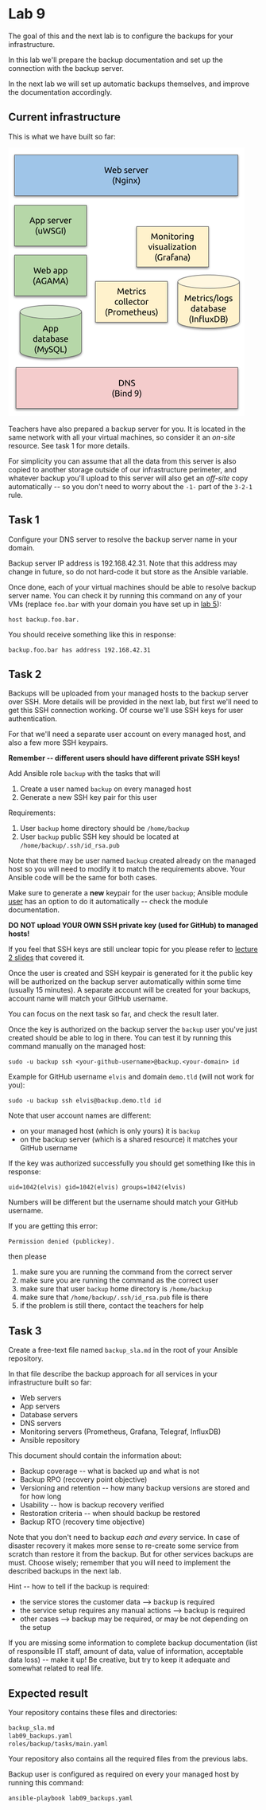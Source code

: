 # Lab 9

The goal of this and the next lab is to configure the backups for your
infrastructure.

In this lab we'll prepare the backup documentation and set up the connection
with the backup server.

In the next lab we will set up automatic backups themselves, and improve the
documentation accordingly.


## Current infrastructure

This is what we have built so far:

![](lab-9-infra.png)

Teachers have also prepared a backup server for you. It is located in the same
network with all your virtual machines, so consider it an _on-site_ resource.
See task 1 for more details.

For simplicity you can assume that all the data from this server is also copied
to another storage outside of our infrastructure perimeter, and whatever backup
you'll upload to this server will also get an _off-site_ copy automatically --
so you don't need to worry about the `-1-` part of the `3-2-1` rule.


## Task 1

Configure your DNS server to resolve the backup server name in your domain.

Backup server IP address is 192.168.42.31. Note that this address may change in
future, so do not hard-code it but store as the Ansible variable.

Once done, each of your virtual machines should be able to resolve backup server
name. You can check it by running this command on any of your VMs (replace
`foo.bar` with your domain you have set up in [lab 5](../05-dns-server/lab.md)):

	host backup.foo.bar.

You should receive something like this in response:

	backup.foo.bar has address 192.168.42.31


## Task 2

Backups will be uploaded from your managed hosts to the backup server over SSH.
More details will be provided in the next lab, but first we'll need to get this
SSH connection working. Of course we'll use SSH keys for user authentication.

For that we'll need a separate user account on every managed host, and also a
few more SSH keypairs.

**Remember -- different users should have different private SSH keys!**

Add Ansible role `backup` with the tasks that will
 1. Create a user named `backup` on every managed host
 2. Generate a new SSH key pair for this user

Requirements:
 1. User `backup` home directory should be `/home/backup`
 2. User `backup` public SSH key should be located at
    `/home/backup/.ssh/id_rsa.pub`

Note that there may be user named `backup` created already on the managed host
so you will need to modify it to match the requirements above. Your Ansible code
will be the same for both cases.

Make sure to generate a **new** keypair for the user `backup`; Ansible module
[user](https://docs.ansible.com/ansible/latest/collections/ansible/builtin/user_module.html)
has an option to do it automatically -- check the module documentation.

**DO NOT upload YOUR OWN SSH private key (used for GitHub) to managed hosts!**

If you feel that SSH keys are still unclear topic for you please refer to
[lecture 2 slides](../02-web-server) that covered it.

Once the user is created and SSH keypair is generated for it the public key will
be authorized on the backup server automatically within some time (usually 15
minutes). A separate account will be created for your backups, account name will
match your GitHub username.

You can focus on the next task so far, and check the result later.

Once the key is authorized on the backup server the `backup` user you've just
created should be able to log in there. You can test it by running this command
manually on the managed host:

	sudo -u backup ssh <your-github-username>@backup.<your-domain> id

Example for GitHub username `elvis` and domain `demo.tld` (will not work for
you):

	sudo -u backup ssh elvis@backup.demo.tld id

Note that user account names are different:
 - on your managed host (which is only yours) it is `backup`
 - on the backup server (which is a shared resource) it matches your GitHub
   username

If the key was authorized successfully you should get something like this in
response:

	uid=1042(elvis) gid=1042(elvis) groups=1042(elvis)

Numbers will be different but the username should match your GitHub username.

If you are getting this error:

	Permission denied (publickey).

then please
 1. make sure you are running the command from the correct server
 2. make sure you are running the command as the correct user
 3. make sure that user `backup` home directory is `/home/backup`
 4. make sure that `/home/backup/.ssh/id_rsa.pub` file is there
 5. if the problem is still there, contact the teachers for help


## Task 3

Create a free-text file named `backup_sla.md` in the root of your Ansible
repository.

In that file describe the backup approach for all services in your
infrastructure built so far:
 - Web servers
 - App servers
 - Database servers
 - DNS servers
 - Monitoring servers (Prometheus, Grafana, Telegraf, InfluxDB)
 - Ansible repository

This document should contain the information about:
 - Backup coverage -- what is backed up and what is not
 - Backup RPO (recovery point objective)
 - Versioning and retention -- how many backup versions are stored and for how
   long
 - Usability -- how is backup recovery verified
 - Restoration criteria -- when should backup be restored
 - Backup RTO (recovery time objective)

Note that you don't need to backup _each and every_ service. In case of disaster
recovery it makes more sense to re-create some service from scratch than restore
it from the backup. But for other services backups are must. Choose wisely;
remember that you will need to implement the described backups in the next lab.

Hint -- how to tell if the backup is required:
 - the service stores the customer data --> backup is required
 - the service setup requires any manual actions --> backup is required
 - other cases --> backup may be required, or may be not depending on the setup

If you are missing some information to complete backup documentation (list of
responsible IT staff, amount of data, value of information, acceptable data
loss) -- make it up! Be creative, but try to keep it adequate and somewhat
related to real life.


## Expected result

Your repository contains these files and directories:

	backup_sla.md
	lab09_backups.yaml
	roles/backup/tasks/main.yaml

Your repository also contains all the required files from the previous labs.

Backup user is configured as required on every your managed host by running this
command:

	ansible-playbook lab09_backups.yaml
